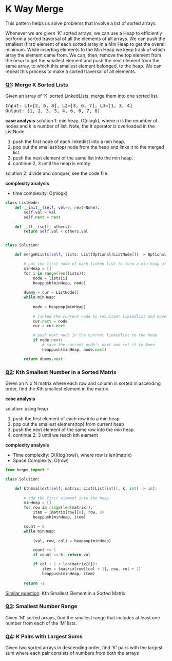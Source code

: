 # K Way Merge

This pattern helps us solve problems that involve a list of sorted arrays.

Whenever we are given ‘K’ sorted arrays, we can use a Heap to efficiently perform a sorted traversal of all the elements of all arrays. We can push the smallest (first) element of each sorted array in a Min Heap to get the overall minimum. While inserting elements to the Min Heap we keep track of which array the element came from. We can, then, remove the top element from the heap to get the smallest element and push the next element from the same array, to which this smallest element belonged, to the heap. We can repeat this process to make a sorted traversal of all elements.

### [Q1][1]: Merge K Sorted Lists 

Given an array of ‘K’ sorted LinkedLists, merge them into one sorted list.

<pre>
Input: L1=[2, 6, 8], L2=[3, 6, 7], L3=[1, 3, 4]
Output: [1, 2, 3, 3, 4, 6, 6, 7, 8]
</pre>

**case analysis**
solution 1: min heap, O(nlogk), where n is the nnumber of nodes and k is number of list. Note, the lt operator is overloaded in the ListNode.


1. push the first node of each linkedlist into a min heap.
2. pop out the smallest(top) node from the heap and links it to the merged list.
3. push the next element of the same list into the min heap.
4. continue 2, 3 until the heap is empty

solution 2: divide and conquer, see the code file.

**complexity analysis**
+ time complexity: O(nlogk)

``` Python
class ListNode:
    def __init__(self, val=0, next=None):
        self.val = val
        self.next = next
    
    def __lt__(self, others):
        return self.val < others.val


class Solution:

    def mergeKLists(self, lists: List[Optional[ListNode]]) -> Optional[ListNode]:

        # put the first node of each linked list to form a min heap of size k
        minHeap = []
        for i in range(len(lists)):
            node = lists[i]
            heappush(minHeap, node)
        
        dummy = cur = ListNode()
        while minHeap:
            
            node = heappop(minHeap)
            
            # linked the current node to resultant linkedlist and move the cur to next
            cur.next = node
            cur = cur.next

            # push next node in the current linkedlist to the heap
            if node.next:
                # save the current node's next and set it to None
                heappush(minHeap, node.next)

        return dummy.next
```


### [Q2][2]: Kth Smallest Number in a Sorted Matrix

Given an N x N matrix where each row and column is sorted in ascending order, find the Kth smallest element in the matrix.

**case analysis**
 
solution: using heap
1. push the first element of each row into a min heap
2. pop out the smallest element(top) from current heap
3. push the next element of the same row into the min heap.
4. continue 2, 3 until we reach kth element

**complexity analysis**
+ Time complexity: O(Klog(row)), where row is len(matrix)
+ Space Complexity: O(row)

``` python
from heqpq import *

class Solution:

    def kthSmallest(self, matrix: List[List[int]], k: int) -> int:
        
        # add the first element into the heap
        minHeap = []
        for row in range(len(matrix)):
            item = (matrix[row][0], row, 0)
            heappush(minHeap, item)

        count = 0
        while minHeap:       
            
            (val, row, col) = heappop(minHeap)

            count += 1
            if count == k: return val

            if col + 1 < len(matrix[0]):
                item = (matrix[row][col + 1], row, col + 1)
                heappush(minHeap, item)
        
        return -1    


```


[Similar question][3]: Kth Smallest Element in a Sorted Matrix

### [Q3][3]: Smallest Number Range

Given ‘M’ sorted arrays, find the smallest range that includes at least one number from each of the ‘M’ lists.


### [Q4][4]: K Pairs with Largest Sums

Given two sorted arrays in descending order, find ‘K’ pairs with the largest sum where each pair consists of numbers from both the arrays

[1]: https://leetcode.com/problems/merge-k-sorted-lists/
[2]: https://leetcode.com/problems/kth-smallest-element-in-a-sorted-matrix/
[3]: https://leetcode.com/problems/smallest-range-covering-elements-from-k-lists/
[4]: https://leetcode.com/problems/find-k-pairs-with-smallest-sums/